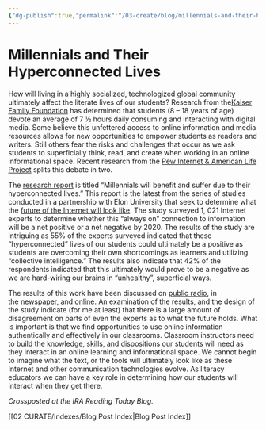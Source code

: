 ```yaml
---
{"dg-publish":true,"permalink":"/03-create/blog/millennials-and-their-hyperconnected-lives/","title":"Millennials and Their \"Hyperconnected\" Lives","tags":["icts","literacy","new-literacies","technology"]}
---
```


# Millennials and Their Hyperconnected Lives

How will living in a highly socialized, technologized global community ultimately affect the literate lives of our students? Research from the[Kaiser Family Foundation](http://www.kff.org/entmedia/mh012010pkg.cfm) has determined that students (8 – 18 years of age) devote an average of 7 ½ hours daily consuming and interacting with digital media. Some believe this unfettered access to online information and media resources allows for new opportunities to empower students as readers and writers. Still others fear the risks and challenges that occur as we ask students to superficially think, read, and create when working in an online informational space. Recent research from the [Pew Internet & American Life Project](http://www.pewinternet.org/) splits this debate in two.

The [research report](http://www.pewinternet.org/Reports/2012/Hyperconnected-lives.aspx) is titled “Millennials will benefit and suffer due to their hyperconnected lives.” This report is the latest from the series of studies conducted in a partnership with Elon University that seek to determine what the [future of the Internet will look like](http://www.elon.edu/predictions/). The study surveyed 1, 021 Internet experts to determine whether this “always on” connection to information will be a net positive or a net negative by 2020. The results of the study are intriguing as 55% of the experts surveyed indicated that these “hyperconnected” lives of our students could ultimately be a positive as students are overcoming their own shortcomings as learners and utilizing “collective intelligence.” The results also indicate that 42% of the respondents indicated that this ultimately would prove to be a negative as we are hard-wiring our brains in “unhealthy”, superficial ways.

The results of this work have been discussed on [public radio](http://minnesota.publicradio.org/display/web/2012-03-01/daily-circuit-millenials-cognitive-function/), in the [newspaper](http://www.latimes.com/business/technology/la-fi-tn-pew-research-future-of-internet-survey-20120228,0,6379504.story), and [online](http://digitallife.today.msnbc.msn.com/_news/2012-02-29/10534621-millennials-benefit-and-suffer-from-hyperconnected-lives-report). An examination of the results, and the design of the study indicate (for me at least) that there is a large amount of disagreement on parts of even the experts as to what the future holds. What is important is that we find opportunities to use online information authentically and effectively in our classrooms. Classroom instructors need to build the knowledge, skills, and dispositions our students will need as they interact in an online learning and informational space. We cannot begin to imagine what the text, or the tools will ultimately look like as these Internet and other communication technologies evolve. As literacy educators we can have a key role in determining how our students will interact when they get there.

_Crossposted at the IRA Reading Today Blog._

[[02 CURATE/Indexes/Blog Post Index\|Blog Post Index]]
